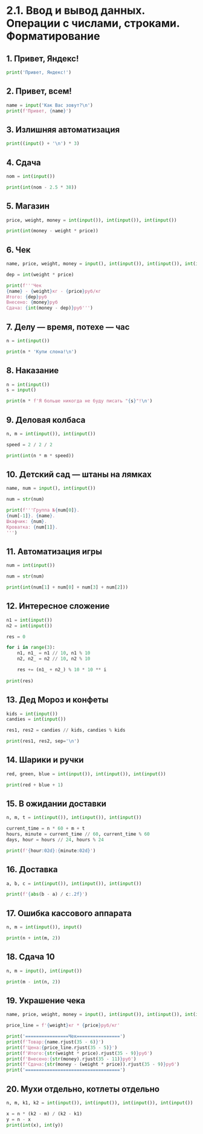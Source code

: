 # 2.1. Ввод и вывод данных. Операции с числами, строками. Форматирование
## 1. Привет, Яндекс!
```python
print('Привет, Яндекс!')
```
## 2. Привет, всем!
```python
name = input('Как Вас зовут?\n')
print(f'Привет, {name}')
```
## 3. Излишняя автоматизация
```python
print((input() + '\n') * 3)
```
## 4. Сдача
```python
nom = int(input())

print(int(nom - 2.5 * 38))
```
## 5. Магазин
```python
price, weight, money = int(input()), int(input()), int(input())

print(int(money - weight * price))
```
## 6. Чек
```python
name, price, weight, money = input(), int(input()), int(input()), int(input())

dep = int(weight * price)

print(f'''Чек
{name} - {weight}кг - {price}руб/кг
Итого: {dep}руб
Внесено: {money}руб
Сдача: {int(money - dep)}руб''')
```
## 7. Делу — время, потехе — час
```python
n = int(input())

print(n * 'Купи слона!\n')
```
## 8. Наказание
```python
n = int(input())
s = input()

print(n * f'Я больше никогда не буду писать "{s}"!\n')
```
## 9. Деловая колбаса
```python
n, m = int(input()), int(input())

speed = 2 / 2 / 2

print(int(n * m * speed))
```
## 10. Детский сад — штаны на лямках
```python
name, num = input(), int(input())

num = str(num)

print(f'''Группа №{num[0]}.  
{num[-1]}. {name}.  
Шкафчик: {num}.  
Кроватка: {num[1]}.
''')
```
## 11. Автоматизация игры
```python
num = int(input())

num = str(num)

print(int(num[1] + num[0] + num[3] + num[2]))
```
## 12. Интересное сложение
```python
n1 = int(input())
n2 = int(input())

res = 0

for i in range(3):
    n1, n1_ = n1 // 10, n1 % 10
    n2, n2_ = n2 // 10, n2 % 10

    res += (n1_ + n2_) % 10 * 10 ** i
    
print(res)
```
## 13. Дед Мороз и конфеты
```python
kids = int(input())
candies = int(input())

res1, res2 = candies // kids, candies % kids

print(res1, res2, sep='\n')
```
## 14. Шарики и ручки
```python
red, green, blue = int(input()), int(input()), int(input())

print(red + blue + 1)
```
## 15. В ожидании доставки
```python
n, m, t = int(input()), int(input()), int(input())

current_time = n * 60 + m + t
hours, minute = current_time // 60, current_time % 60
days, hour = hours // 24, hours % 24

print(f'{hour:02d}:{minute:02d}')
```
## 16. Доставка
```python
a, b, c = int(input()), int(input()), int(input())

print(f'{abs(b - a) / c:.2f}')
```
## 17. Ошибка кассового аппарата
```python
n, m = int(input()), input()

print(n + int(m, 2))
```
## 18. Сдача 10
```python
n, m = input(), int(input())

print(m - int(n, 2))
```
## 19. Украшение чека
```python
name, price, weight, money = input(), int(input()), int(input()), int(input())

price_line = f'{weight}кг * {price}руб/кг'

print('================Чек================')
print(f'Товар:{name.rjust(35 - 6)}')
print(f'Цена:{price_line.rjust(35 - 5)}')
print(f'Итого:{str(weight * price).rjust(35 - 9)}руб')
print(f'Внесено:{str(money).rjust(35 - 11)}руб')
print(f'Сдача:{str(money - (weight * price)).rjust(35 - 9)}руб')
print('===================================')
```
## 20. Мухи отдельно, котлеты отдельно
```python
n, m, k1, k2 = int(input()), int(input()), int(input()), int(input())

x = n * (k2 - m) / (k2 - k1)
y = n - x
print(int(x), int(y))
```
